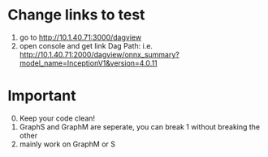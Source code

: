# Change links to test

1. go to http://10.1.40.71:3000/dagview
2. open console and get link Dag Path:
  i.e. http://10.1.40.71:2000/dagview/onnx_summary?model_name=InceptionV1&version=4.0.11

# Important
0. Keep your code clean!
1. GraphS and GraphM are seperate, you can break 1 without breaking the other
2. mainly work on GraphM or S